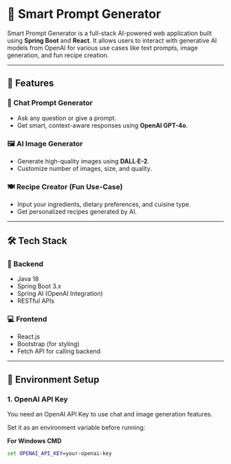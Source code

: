 # 🧠 Smart Prompt Generator

Smart Prompt Generator is a full-stack AI-powered web application built using **Spring Boot** and **React**. It allows users to interact with generative AI models from OpenAI for various use cases like text prompts, image generation, and fun recipe creation.

---

## 🌟 Features

### 💬 Chat Prompt Generator
- Ask any question or give a prompt.
- Get smart, context-aware responses using **OpenAI GPT-4o**.

### 🖼️ AI Image Generator
- Generate high-quality images using **DALL·E-2**.
- Customize number of images, size, and quality.

### 🍽️ Recipe Creator (Fun Use-Case)
- Input your ingredients, dietary preferences, and cuisine type.
- Get personalized recipes generated by AI.

---

## 🛠️ Tech Stack

### 🚀 Backend
- Java 18
- Spring Boot 3.x
- Spring AI (OpenAI Integration)
- RESTful APIs

### 💻 Frontend
- React.js
- Bootstrap (for styling)
- Fetch API for calling backend

---

## 🔐 Environment Setup

### 1. OpenAI API Key
You need an OpenAI API Key to use chat and image generation features.

Set it as an environment variable before running:

**For Windows CMD**
```cmd
set OPENAI_API_KEY=your-openai-key

